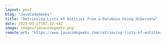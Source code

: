 ```yaml
---
layout: post
blog: "JavaCodeGeeks"
title: "Retrieving Lists of Entities from a Database Using Hibernate"
date: 2024-05-27T07:32:44Z
image: images/javacodegeeks.png
remote_url: "https://www.javacodegeeks.com/retrieving-lists-of-entities-from-a-database-using-hibernate.html"
---
```

